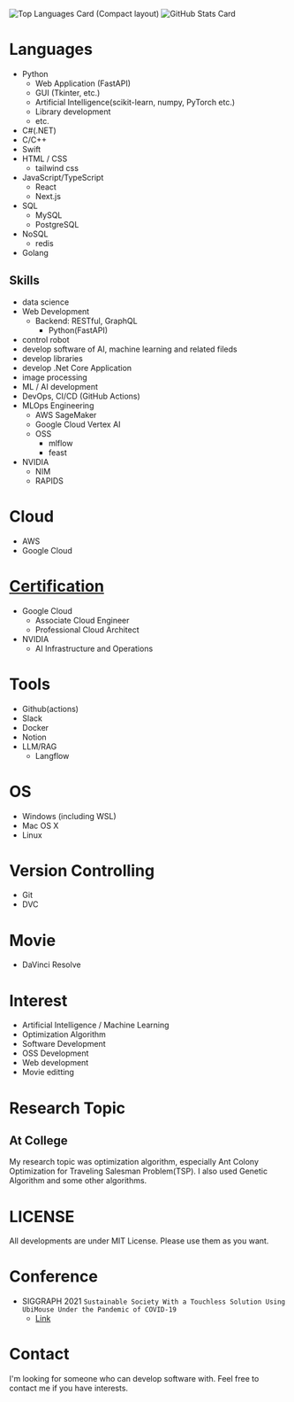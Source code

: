 ![Top Languages Card (Compact layout)](https://github-readme-stats.vercel.app/api/top-langs/?username=Akasan&layout=compact)
![GitHub Stats Card](https://github-readme-stats.vercel.app/api?username=Akasan&show_icons=true&private_count=true)


# Languages
- Python
  - Web Application (FastAPI)
  - GUI (Tkinter, etc.)
  - Artificial Intelligence(scikit-learn, numpy, PyTorch etc.)
  - Library development
  - etc.
- C#(.NET)
- C/C++
- Swift
- HTML / CSS
  - tailwind css
- JavaScript/TypeScript
  - React
  - Next.js
- SQL
  - MySQL
  - PostgreSQL
- NoSQL
  - redis
- Golang

## Skills
- data science
- Web Development
    - Backend: RESTful, GraphQL
        - Python(FastAPI)
- control robot
- develop software of AI, machine learning and related fileds
- develop libraries
- develop .Net Core Application
- image processing
- ML / AI development
- DevOps, CI/CD (GitHub Actions)
- MLOps Engineering
    - AWS SageMaker
    - Google Cloud Vertex AI
    - OSS
      - mlflow
      - feast
- NVIDIA
    - NIM
    - RAPIDS

# Cloud
- AWS
- Google Cloud

# [Certification](https://www.credly.com/users/daisuke-akagawa)
- Google Cloud
    - Associate Cloud Engineer
    - Professional Cloud Architect
- NVIDIA
    - AI Infrastructure and Operations

# Tools
- Github(actions)
- Slack
- Docker
- Notion
- LLM/RAG
    - Langflow

# OS
- Windows (including WSL)
- Mac OS X
- Linux

# Version Controlling
- Git
- DVC

# Movie 
- DaVinci Resolve

# Interest
- Artificial Intelligence / Machine Learning
- Optimization Algorithm
- Software Development
- OSS Development
- Web development
- Movie editting

# Research Topic
## At College
My research topic was optimization algorithm, especially Ant Colony Optimization for Traveling Salesman Problem(TSP).
I also used Genetic Algorithm and some other algorithms.

# LICENSE
All developments are under MIT License.
Please use them as you want.

# Conference
- SIGGRAPH 2021 `Sustainable Society With a Touchless Solution Using UbiMouse Under the Pandemic of COVID-19`
    - [Link](https://s2021.siggraph.org/presentation/?id=gensubcur_107&sess=sess202)

# Contact 
I'm looking for someone who can develop software with.
Feel free to contact me if you have interests.
